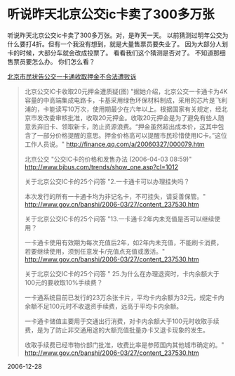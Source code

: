 # 听说昨天北京公交ic卡卖了300多万张

听说昨天北京公交ic卡卖了300多万张。对，是昨天一天。
以前猜测过明年公交为什么要打4折。但有一个我没有想到，就是大量售票员要失业了。
因为大部分人划卡的时候，大部分车就会改成投票了。 
看看我们这个猜测是否对了。
不知道那细售票员要怎么办。
你们怎么看？


[北京市民状告公交一卡通收取押金不合法遭败诉](http://finance.sina.com.cn/consume/puguangtai/20070525/14473630489.shtml)


> 北京公交IC卡收取20元押金遭质疑(图)
> "据她介绍，北京公交一卡通卡为4K容量的中高端集成电路卡，卡基采用绿色环保材料制成，采用的芯片是飞利浦的，卡能读写10万次，使用期最少在六年以上。根据国家有关规定，经北京市发改委审核批准，收取20元押金。收取20元押金是为了避免有些人随意丢弃旧卡、领取新卡，防止资源浪费。“押金虽然超出成本价，这其中包含了一部分价格提醒的意思。押金价格高可以提醒市民珍惜使用IC卡。”这位工作人员说。"
> http://finance.qq.com/a/20060327/000079.htm
> 
> 北京公交
> "公交IC卡的价格和发售办法 (2006-04-03 08:59)"
> http://www.bjbus.com/trends/show_one.asp?cI=1012
> 
> 关于北京公交IC卡的25个问答
> "2.一卡通卡可以办理挂失吗？
> 
> 本次发行的所有一卡通卡均为非记名卡，不可挂失，请妥善保管。"
> http://www.gov.cn/banshi/2006-03/27/content_237530.htm
> 
> 关于北京公交IC卡的25个问答
> "13.一卡通卡2年内未充值是否可以继续使用？
> 
> 一卡通卡使用有效期为每次充值后2年，如2年内未充值，不能刷卡消费，若要继续使用，须到任意发卡/充值点充值或激活。"
> http://www.gov.cn/banshi/2006-03/27/content_237530.htm
> 
> 关于北京公交IC卡的25个问答
> " 25.为什么在办理退资时，卡内余额大于100元的要收取10%手续费？
> 
> 一卡通系统目前已发行的23万余张卡片，平均卡内余额为32元，规定卡内余额不足100元时不收退资手续费，远高于平均卡内余额。
> 
>一卡通卡储值主要用于交通出行消费，对卡内余额大于100元时收取手续费，是为了防止非交通用途的大额充值批量办卡又退卡现象的发生。
> 
> 收取手续费已经市物价部门批准，收费比率是参照国内其他城市确定的。"
> http://www.gov.cn/banshi/2006-03/27/content_237530.htm

2006-12-28